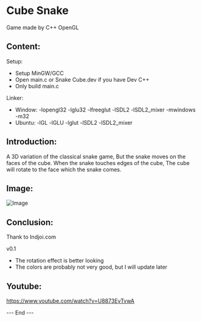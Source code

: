 # Cube Snake

Game made by C++ OpenGL

## Content:

Setup:
- Setup MinGW/GCC
- Open main.c or Snake Cube.dev if you have Dev C++
- Only build main.c

Linker:
- Window: -lopengl32 -lglu32 -lfreeglut -lSDL2 -lSDL2_mixer -mwindows -m32
- Ubuntu: -lGL -lGLU -lglut -lSDL2 -lSDL2_mixer

## Introduction:

A 3D variation of the classical snake game, But the snake moves on the faces of the cube. When the snake touches edges of the cube, The cube will rotate to the face which the snake comes.

## Image:

![Image]()

## Conclusion:

Thank to Indjoi.com

v0.1
- The rotation effect is better looking
- The colors are probably not very good, but I will update later

## Youtube:

https://www.youtube.com/watch?v=U8873EyTvwA

--- End ---
